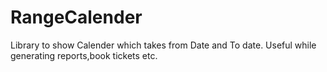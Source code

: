 # RangeCalender
Library to show Calender which takes from Date and To date. Useful while generating reports,book tickets etc.

